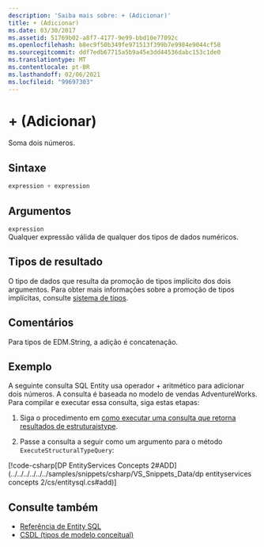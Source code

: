 ```yaml
---
description: 'Saiba mais sobre: + (Adicionar)'
title: + (Adicionar)
ms.date: 03/30/2017
ms.assetid: 51769b02-a8f7-4177-9e99-bbd10e77092c
ms.openlocfilehash: b8ec9f50b349fe971513f399b7e9984e9044cf58
ms.sourcegitcommit: ddf7edb67715a5b9a45e3dd44536dabc153c1de0
ms.translationtype: MT
ms.contentlocale: pt-BR
ms.lasthandoff: 02/06/2021
ms.locfileid: "99697303"
---
```

# <a name="-add"></a>+ (Adicionar)

Soma dois números.  
  
## <a name="syntax"></a>Sintaxe  
  
```csharp  
expression + expression  
```  
  
## <a name="arguments"></a>Argumentos  

 `expression`  
 Qualquer expressão válida de qualquer dos tipos de dados numéricos.  
  
## <a name="result-types"></a>Tipos de resultado  

 O tipo de dados que resulta da promoção de tipos implícito dos dois argumentos. Para obter mais informações sobre a promoção de tipos implícitas, consulte [sistema de tipos](type-system-entity-sql.md).  
  
## <a name="remarks"></a>Comentários  

 Para tipos de EDM.String, a adição é concatenação.  
  
## <a name="example"></a>Exemplo  

 A seguinte consulta SQL Entity usa operador + aritmético para adicionar dois números. A consulta é baseada no modelo de vendas AdventureWorks. Para compilar e executar essa consulta, siga estas etapas:  
  
1. Siga o procedimento em [como executar uma consulta que retorna resultados de estruturaistype](../how-to-execute-a-query-that-returns-structuraltype-results.md).  
  
2. Passe a consulta a seguir como um argumento para o método `ExecuteStructuralTypeQuery`:  
  
 [!code-csharp[DP EntityServices Concepts 2#ADD](../../../../../../samples/snippets/csharp/VS_Snippets_Data/dp entityservices concepts 2/cs/entitysql.cs#add)]  
  
## <a name="see-also"></a>Consulte também

- [Referência de Entity SQL](entity-sql-reference.md)
- [CSDL (tipos de modelo conceitual)](/ef/ef6/modeling/designer/advanced/edmx/csdl-spec#conceptual-model-types-csdl)
